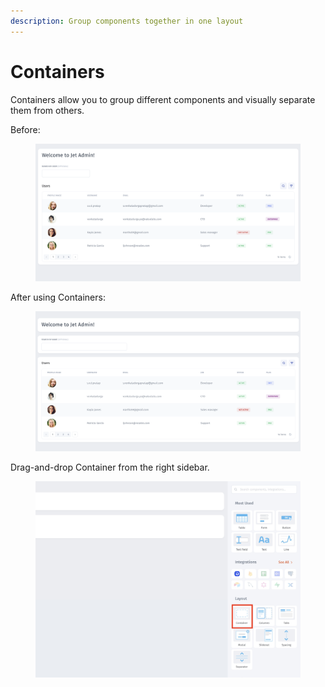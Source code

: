 ```yaml
---
description: Group components together in one layout
---
```


# Containers

Containers allow you to group different components and visually separate them from others.

Before:

<figure><img src="../../../.gitbook/assets/image (18) (1) (2).png" alt=""><figcaption></figcaption></figure>

After using Containers:

<figure><img src="../../../.gitbook/assets/image (28) (2).png" alt=""><figcaption></figcaption></figure>

Drag-and-drop Container from the right sidebar.

<figure><img src="../../../.gitbook/assets/cnt1.jpg" alt=""><figcaption></figcaption></figure>

